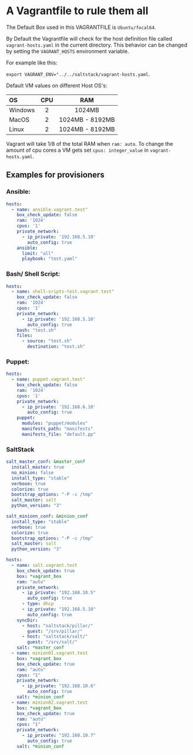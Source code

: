 # A Vagrantfile to rule them all

The Default Box used in this VAGRANTFILE is `Ubuntu/focal64`.

By Default the Vagrantfile will check for the host definition file called `vagrant-hosts.yaml` in the current directory.
This behavior can be changed by setting the `VAGRANT_HOSTS` environment variable.

For example like this:

`export VAGRANT_ENV="../../saltstack/vagrant-hosts.yaml`.

Default VM values on different Host OS's:

| OS | CPU | RAM |
| :---- | :----: | :----: |
|Windows| 2 | 1024MB|
|MacOS| 2 | 1024MB - 8192MB|
|Linux | 2 | 1024MB - 8192MB|

Vagrant will take 1/8 of the total RAM when `ram: auto`.
To change the amount of cpu cores a VM gets set `cpus: integer_value` in `vagrant-hosts.yaml`. 

## Examples for provisioners

### Ansible:

```yaml
hosts:
  - name: ansible.vagrant.test"
    box_check_update: false
    ram: '1024'
    cpus: '1'
    private_network:
      - ip_private: '192.168.5.10'
        auto_config: true
    ansible:
      limit: "all"
      playbook: "test.yaml"
```

### Bash/ Shell Script:

```yaml
hosts:
  - name: shell-sripts-test.vagrant.test"
    box_check_update: false
    ram: '1024'
    cpus: '1'
    private_network:
      - ip_private: '192.168.5.10'
        auto_config: true
    bash: "test.sh"
    files:
      - source: "test.sh"
        destination: "test.sh"
```

### Puppet:

```yaml
hosts:
  - name: puppet.vagrant.test"
    box_check_update: false
    ram: '1024'
    cpus: '1'
    private_network:
      - ip_private: '192.168.6.10'
        auto_config: true
    puppet:
      modules: "puppet/modules"
      manifests_path: "manifests"
      manifests_file: "default.pp"
```

### SaltStack

```yaml
salt_master_conf: &master_conf
  install_master: true
  no_minion: false
  install_type: "stable"
  verbose: true
  colorize: true
  bootstrap_options: "-P -c /tmp"
  salt_master: salt
  python_version: "3"

salt_minionn_conf: &minion_conf
  install_type: "stable"
  verbose: true
  colorize: true
  bootstrap_options: "-P -c /tmp"
  salt_master: salt
  python_version: "3"

hosts:
  - name: salt.vagrant.test
    box_check_update: true
    box: *vagrant_box
    ram: "auto"
    private_network:
      - ip_private: "192.168.10.5"
        auto_config: true
      - type: dhcp
      - ip_private: "192.168.5.10"
        auto_config: true
    syncDir:
      - host: "saltstack/pillar/"
        guest: "/srv/pillar/"
      - host: "saltstack/salt/"
        guest: "/srv/salt/"
    salt: *master_conf
  - name: minion01.vagrant.test
    box: *vagrant_box
    box_check_update: true
    ram: "auto"
    cpus: "1"
    private_network:
      - ip_private: "192.168.10.6"
        auto_config: true
    salt: *minion_conf
  - name: minion02.vagrant.test
    box: *vagrant_box
    box_check_update: true
    ram: "auto"
    cpus: "1"
    private_network:
      - ip_private: "192.168.10.7"
        auto_config: true
    salt: *minion_conf
```

